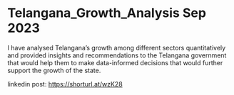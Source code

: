 # Telangana_Growth_Analysis Sep 2023
I have analysed Telangana’s growth among different sectors quantitatively and provided insights and recommendations to the Telangana government that would help them to make data-informed decisions that would further support the growth of the state.

linkedin post: https://shorturl.at/wzK28

